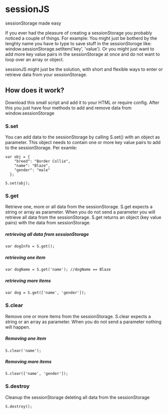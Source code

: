 # sessionJS
sessionStorage made easy

If you ever had the pleasure of creating a sessionStorage you probably noticed a couple of things.
For example: You might just be botherd by the lenghty name you have to type to save stuff in the sessionStoroge like: window.sessionStorage.setItem('key', 'value').
Or you might just want to add more key value pairs in the sessionStorage at once and do not want to loop over an array or object.

sessionJS might just be the solution, with short and flexible ways to enter or retrieve data from your sessionStorage.


## How does it work?
Download this small script and add it to your HTML or require config.
After this you just have four methods to add and remove data from window.sessionStorage

### S.set
You can add data to the sessionStorage by calling S.set() with an object as parameter.
This object needs to contain one or more key value pairs to add to the sessionStorage. 
Per examle:

```
var obj = { 
    "breed": "Border Collie",
    "name": "Blaze",
    "gender": "male"
  };
  
S.set(obj);
```

### S.get
Retrieve one, more or all data from the sessionStorage.
S.get expects a string or array as parameter. When you do not send a parameter you will retrieve all data from the sessionStorage. S.get returns an object (key value pairs) with the data from sessionStorage.

##### retrieving all data from sessionStorage
``` 
var dogInfo = S.get(); 
```

##### retrieving one item
```
var dogName = S.get('name'); //dogName == Blaze
```

##### retrieving more items
```
var dog = S.get(['name', 'gender']);
```

### S.clear
Remove one or more items from the sessionStorage.
S.clear expects a string or an array as parameter. When you do not send a parameter nothing will happen.

##### Removing one item
``` 
S.clear('name');
```

##### Removing more items
```
S.clear(['name', 'gender']);
```

### S.destroy
Cleanup the sessionStorage deleting all data from the sessionStorage

```
S.destroy();
```


